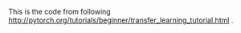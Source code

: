 This is the code from following http://pytorch.org/tutorials/beginner/transfer_learning_tutorial.html . 
